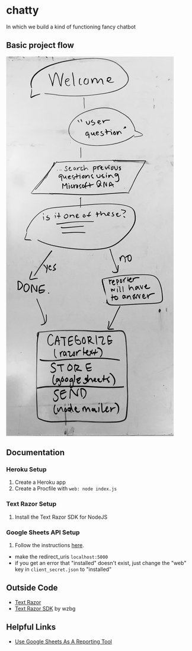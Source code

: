 # chatty
In which we build a kind of functioning fancy chatbot

## Basic project flow

<img src='public/assets/workflow.jpg'/>

## Documentation

### Heroku Setup
1. Create a Heroku app
2. Create a Procfile with `web: node index.js`

### Text Razor Setup
1. Install the Text Razor SDK for NodeJS

### Google Sheets API Setup
1. Follow the instructions [here](https://developers.google.com/sheets/api/quickstart/nodejs).
  - make the redirect_uris `localhost:5000`
  - if you get an error that "installed" doesn't exist, just change the "web" key in `client_secret.json` to "installed"

## Outside Code
- [Text Razor](https://www.textrazor.com/docs/rest)
- [Text Razor SDK](https://github.com/wzbg/textrazor) by wzbg

## Helpful Links
- [Use Google Sheets As A Reporting Tool](https://codelabs.developers.google.com/codelabs/sheets-api/#1)
